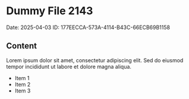 # Dummy File 2143

Date: 2025-04-03
ID: 177EECCA-573A-4114-B43C-66ECB69B1158

## Content

Lorem ipsum dolor sit amet, consectetur adipiscing elit.
Sed do eiusmod tempor incididunt ut labore et dolore magna aliqua.

* Item 1
* Item 2
* Item 3
